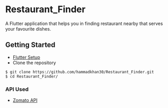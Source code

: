 # Restaurant_Finder
A Flutter application that helps you in finding restaurant nearby that serves your favourite dishes.
## Getting Started
* [Flutter Setup](https://flutter.io/setup/)
* Clone the repository
```
$ git clone https://github.com/hammadkhan30/Restaurant_Finder.git
$ cd Restaurant_Finder/
```
### API Used
* [Zomato API](https://developers.zomato.com/api)